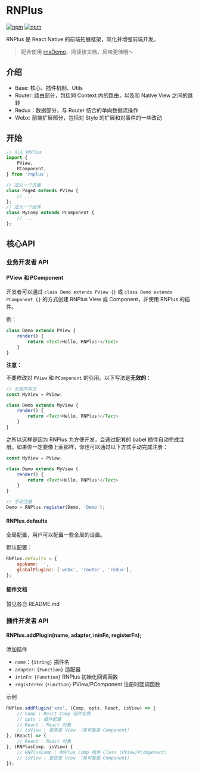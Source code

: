 RNPlus
===

[![npm](https://img.shields.io/npm/v/rnplus.svg?maxAge=2592000)](https://www.npmjs.com/package/rnplus)
[![npm](https://img.shields.io/npm/dt/rnplus.svg?maxAge=2592000)](https://www.npmjs.com/package/rnplus)

RNPlus 是 React Native 的前端拓展框架，简化并增强前端开发。

> 配合使用 [rnxDemo](https://github.com/dragonwong/rnxDemo)，阅读该文档，风味更佳哦～

## 介绍

* Base: 核心、插件机制、Utils
* Router: 路由部分，包括同 Context 内的路由，以及和 Native View 之间的跳转
* Redux：数据部分，与 Router 结合的单向数据流操作
* Webx: 前端扩展部分，包括对 Style 的扩展和对事件的一些改动

## 开始

```js
// 引入 RNPlus
import {
    PView,
    PComponent,
} from 'rnplus';

// 定义一个页面
class PageA extends PView {
    // ...
};
// 定义一个组件
class MyComp extends PComponent {
    // ...
};
```

## 核心API

### 业务开发者 API

#### PView 和 PComponent

开发者可以通过 `class Demo extends PView {}` 或 `class Demo extends PComponent {}` 的方式创建 RNPlus View 或 Component，并使用 RNPlus 的插件。

例：

```js
class Demo extends PView {
    render() {
        return <Text>Hello, RNPlus!</Text>
    }
}
```

**注意：**

不要修改对 `PView` 和 `PComponent` 的引用。以下写法是**无效的**：

```js
// 无效的写法
const MyView = PView;

class Demo extends MyView {
    render() {
        return <Text>Hello, RNPlus!</Text>
    }
}
```

之所以这样是因为 RNPlus 为方便开发，会通过配套的 babel 插件自动完成注册。如果你一定要像上面那样，你也可以通过以下方式手动完成注册：

```js
const MyView = PView;

class Demo extends MyView {
    render() {
        return <Text>Hello, RNPlus!</Text>
    }
}

// 手动注册
Demo = RNPlus.register(Demo, 'Demo');
```

#### RNPlus.defaults

全局配置，用户可以配置一些全局的设置。

默认配置：

```js
RNPlus.defaults = {
    appName: '',
    globalPlugins: ['webx', 'router', 'redux'],
};
```

#### 插件文档

暂见各自 README.md

### 插件开发者 API

#### RNPlus.addPlugin(name, adapter, ininFn, registerFn);

添加插件
* `name`：`{String}` 插件名
* `adapter`: `{Function}` 适配器
* `ininFn`: `{Function}` RNPlus 初始化回调函数
* `registerFn`: `{Function}` PView/PComponent 注册时回调函数

示例

```js
RNPlus.addPlugin('xxx', (Comp, opts, React, isView) => {
    // Comp : React Comp 组件实例
    // opts : 插件配置
    // React : React 对象
    // isView : 是否是 View （有可能是 Component）
}, (React) => {
    // React : React 对象
}, (RNPlusComp, isView) {
    // RNPlusComp : RNPlus Comp 组件 Class (PView/PComponent)
    // isView : 是否是 View （有可能是 Component）
});
```
